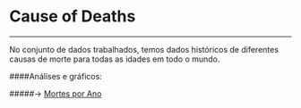 # Cause of Deaths

----

No conjunto de dados trabalhados, temos dados históricos de diferentes causas de morte para todas as idades em todo o mundo.

####Análises e gráficos:

#####-> [Mortes por Ano](analise_mortes_por_ano/analise.md)